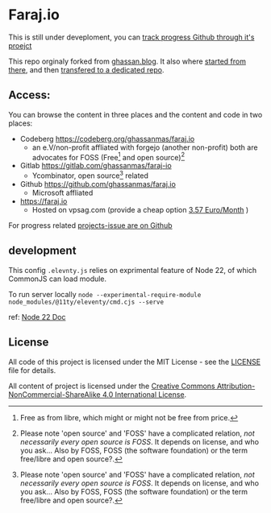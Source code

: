 # Faraj.io


This is still under deveploment, you can [track progress Github through it's proejct](https://github.com/users/ghassanmas/projects/3)

This repo orginaly forked from [ghassan.blog](https://github.com/ghassanmas/ghassan.blog). It also where [started from there](https://github.com/ghassanmas/ghassan.blog/commit/6db8ed4eb0a4a846aef3d2399ecea6b78154a90f), and then [transfered to a dedicated repo](https://github.com/ghassanmas/ghassan.blog/commit/b0d2ff706b75363674b3c07972fdc7bd16c61ad9).

## Access:

You can browse the content in three places and the content and code in two places:

- Codeberg https://codeberg.org/ghassanmas/faraj.io 
    -  an e.V/non-profit affliated with forgejo (another non-profit) both are advocates for FOSS (Free[^2] and open source)[^1]
- Gitlab https://gitlab.com/ghassanmas/faraj-io
    - Ycombinator, open source[^1] related
- Github https://github.com/ghassanmas/faraj.io
    - Microsoft affliated
- https://faraj.io
    - Hosted on vpsag.com (provide a cheap option  [3.57 Euro/Month](./invoice_vps-ag.pdf) )


For progress related [projects-issue are on Github](https://github.com/users/ghassanmas/projects/3) 

## development

This config `.elevnty.js` relies on exprimental feature of Node 22, of which CommonJS can load module.

To run server locally `node --experimental-require-module node_modules/@11ty/eleventy/cmd.cjs --serve`

ref: [Node 22 Doc](https://nodejs.org/en/blog/announcements/v22-release-announce#support-requireing-synchronous-esm-graphs)

## License

All code of this project is licensed under the MIT License - see the [LICENSE](LICENSE) file for details.

All content of project is licensed under the [Creative Commons Attribution-NonCommercial-ShareAlike 4.0 International License](https://creativecommons.org/licenses/by-nc-sa/4.0/).

[^1]: Please note 'open source' and 'FOSS' have a complicated relation, _not necessarily every open source is FOSS_. It depends on license, and who you ask... Also by FOSS, FOSS (the software foundation) or the term free/libre and open source?.

[^2]: Free as from libre, which might or might not be free from price.